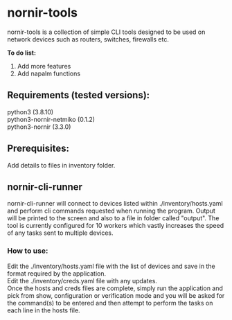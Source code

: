 # nornir-tools
nornir-tools is a collection of simple CLI tools designed to be used on network devices such as routers, switches, firewalls etc.  

**To do list:**  
1. Add more features
2. Add napalm functions

## Requirements (tested versions):
python3 (3.8.10)  
python3-nornir-netmiko (0.1.2)  
python3-nornir (3.3.0)  

## Prerequisites:
Add details to files in inventory folder.  

## nornir-cli-runner
nornir-cli-runner will connect to devices listed within ./inventory/hosts.yaml and perform cli commands requested when running the program. Output will be printed to the screen and also to a file in folder called "output". The tool is currently configured for 10 workers which vastly increases the speed of any tasks sent to multiple devices.  
### How to use:
Edit the ./inventory/hosts.yaml file with the list of devices and save in the format required by the application.  
Edit the ./inventory/creds.yaml file with any updates.  
Once the hosts and creds files are complete, simply run the application and pick from show, configuration or verification mode and you will be asked for the command(s) to be entered and then attempt to perform the tasks on each line in the hosts file.  

